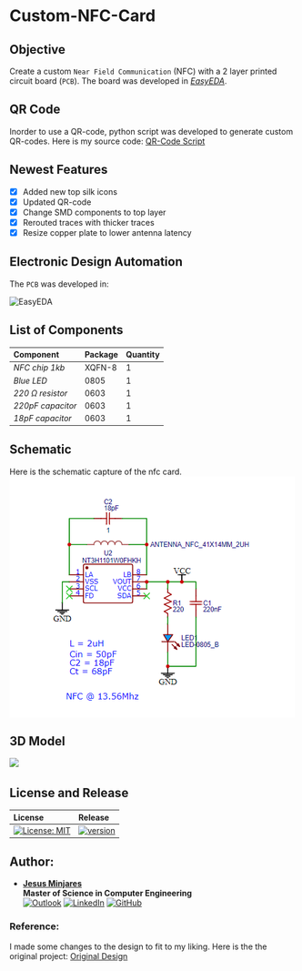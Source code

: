 # Custom-NFC-Card
## **Objective**
Create a custom `Near Field Communication` (NFC) with a 2 layer printed circuit board (`PCB`). The board was developed in [*EasyEDA*](https://easyeda.com/).

## **QR Code**
Inorder to use a QR-code, python script was developed to generate custom
QR-codes. Here is my source code: [QR-Code Script](https://github.com/jminjares4/QR-Code)

## **Newest Features**
- [x] Added new top silk icons
- [x] Updated QR-code
- [x] Change SMD components to top layer
- [x] Rerouted traces with thicker traces
- [x] Resize copper plate to lower antenna latency  

## **Electronic Design Automation**
The `PCB` was developed in: <br> 

![EasyEDA](https://img.shields.io/static/v1?label=&message=EasyEDA&color=5588FF&logo=data:image/png;base64,iVBORw0KGgoAAAANSUhEUgAAAGUAAABlCAYAAABUfC3PAAAAAXNSR0IArs4c6QAACJNJREFUeF7tnXlsF0UUx78th60iQoIQlSMmJh54RkKiiMFgjNFoIodQQChEDEEgBQGj4RASFSlHBZWjQKQCrQfRSMSLEDQQjRLBC1ACGkEBD1AwhdIi5tFOftPt7s6b3dnfb7bM%2Ftff782b976febP7252d5g2cc%2FYs3GGVAnkOilU8zgXjoNjHxEGxkImD4qDYqICFMblzioNioQIWhuQqxUGxUAELQ3KV4qBYqICFIblKcVAsVMDCkFylOCgWKmBhSKmvlJfHAB3a8pTd9DVQ%2FiHPNpdWqYTy%2BtT4klXXACNfjO8nCQ%2BpgmIChp%2BIg%2BYmIW10n6mAkhQMWbZj%2FwJjXokupMmWVkNp2QJY%2B4TJdNW%2BbKgaa6HMLQa6dVSLmIRFrsFYCaViInBBK77cNXXA8AXB9h3bAYsf4%2Fsjy1yCsQ5K2WjgsvY8AaMId1EBsGpCcv55nsOtsg6ldUvgtUnxQo8Cw9sjgacBoDpM9KXqw%2Ft9VqDk5wGVU3RDa2pPywYHl8b3I3vgXNllG0ziUDhJc2TesR%2BY8xbHUt9GFePTFcC%2Bw%2Fp%2Bo7ZIDIoqUZ2As%2FHrWxVvNqslESiqBHWAZPNKKCzuF9YDX%2B3TjTyavXEoaQVC8j1TBFzbJVzICcuBI39HE5vbyigUHSCTVwEH%2Fmwa5uyhwNVXZD7P5rRBvXJzGP0ScLyaK7OenTEonGRO1QIjFuoFmG1rTh5yTEkMmqxBSSL4pIDlGowRKKok0gREZwpLqmISh5I2ICR07%2B4A%2FeB9sCfQuQO%2FHk3lGhtKWJWc%2BQ8YMo%2BflM2Wg3sDD90WHuHG7cDqzfGzSBSKqZETP01zHrIxVTsoEXiFgTGxOCMxKFu%2BA5ZsjJBxCpq0KQRWjg8ONO4MkRiUofOBujN2Klw1BVj7CbDhi%2BjxhVWLtVDiBhZdruCWXiHjxJhKKDPWAT8cTEJafZ9JCHh9N2D6IP9Y4sAmj4lNX%2BQ8bnD68jduobpSIusRZcCp0%2Fo9tW8DLB17HkBRibjzJ%2BD5N9UCqvx4PUQZPA%2F0BIb1SSGU4jLgJGMU6oq45yAwc11TQXT9CA%2FDFwI1tWrYskUSU6LwH3v6Ui2EUI3CqEKK6bFFPrBusp6gwloVW5hXq6FQ4Cphg5JXtYsmtbpVHBjkvWoqkBfSTVz%2FsSuFYrvrRmDMveFieAPNBZC4YlGGbQuB8gR%2FOBq5%2BhIoOCKLcwzHVj3e%2BRYmYFBvnMfFJvoyUik6YDhSehMraAWsnshpmbGhneUGG3rF4c7uwOP3q%2Fs3AcRopZxzlgfQLYw4R1hinArTeeQ8bxTQReN5SVhe720HKgzctjcOhRwmeTUUBmX%2FYeCpCv5w4ADmezP7Q9no9CUnESVpVfkP7AUM6OUvlaqtt1WU%2BPx6%2FusEMHaJDj61bWJQqGvdxFXCrhgPXFxoDxR6qkpPV00fiULRvQDYdQCYVRmcoskfbLoDRo4q6WW0WYEiEurUDlikeHmHpgKaEnSnG1WV%2BaHWBTNsAVBbZ7oumvrLKhSdytm2G9i6C3iyv1qEYfOBWksfqKmjtwRKlPNNWHJRqiSKWNlqk5NKoeQWjgYuZ75Gdz4BoVxzBoU6p7e7aNFb1KO5VYjQIadQKIgbugHTAh6rnm8VYg0UEQjdnqHbNKqDdoWg3SGa85HzSvETt7gv0PcmgB6g%2FVMNjF%2Bm%2F2QwzdCshJJmQU3E7qCYUNGwDwfFsKAm3DkoJlQ07MNBMSyoCXcOigkVDfuIDEV1h7WkHDh0zHC0mu6WjwMuuTC8kXxXICgn7p0D0X7J%2B8CWbzWDlcwTg0J9cJOJHn54S9XAkWOc2g%2B49apgf5u%2FAZZ9EPw97cxEv6vEESf32FB%2BPgLUep6%2BVZ8CnmOs%2BU0KhvArQ6E45YNifvYN4GRN%2Faey7e4DwJWdgILWjduELcM1%2BZpFJCjXdAZmDakPWGdE3H0zsGknD8U9twAf7eDZBlnJQqniDLNV%2BfF7TK3qLyyzSFBWl2RGEadzv2lEZymrsBV%2BSlYAh442TstPOPHZ3t%2BAaWv4U503NtrLkva0DBqEOvlxhlkkKKqRI3ccNq%2FTOilaL%2BU33cg%2BxKt6nNFMq%2FFpVb48JY1bCvxxPDoU7%2FQmQ1s5AWhTkJkx%2BvcC1m%2FjSB9sExtKkGsKPEjEyslAfn6mpbcSxIgUW%2BCK7%2BXFfkFXTZyrKdGzny3tvOf3j3uDcqHPhR%2FajFT3lQo%2F%2FRKBcvQEsHV3%2FY4NnJIPguIXsBBHFk98Jr%2BVVdgaeLUkfMT6QeFMq8JG7ApLf6%2BZBLRqmQEkw9Ktm1hQKj8F3vncv0vVFBc28oTH6WuBH38NP3dw%2FKjOe%2FIelzpQRN%2FeNkGfc%2BHEghKWLBfK978As6uChafvyEYc%2FW8HHr6j%2Fi9aDCdeGAoSJqhS5R6n9AN6NPxGUUF5dDFw4mSmMrxTYekooGvD%2BmTaz4z2NdM9cg5FJYKfqJyrHdWgkIVS2YZd2akEV1WpkXMK9zdKWKIzi4DrGrYF9M7rnHme80NNJTQXiuznzFlgSGl9ddJCdjp%2B99m6kM4t9PYwp0qNQAm7xKUOTtcBjzRscS7binthQYLKn9NuQPf1yITrHW3ee1p%2Bo1EVp85VmneK4gCPc17Rnr5Uycqjg%2F6jA13Whh1%2BV16yvd%2F7JvJ5hTP9%2BfUvr5bXyUl%2B35FzTi17F%2Fhsj2qSa%2Fy9cSi03HTRhkwnQ%2FtkLo3p05UfZ26feC8bu14KlI7MtKX7UsU%2B%2Fw1IZ6QGycGplC%2F3AvPebuyB0ze14NoZmb70mJu3nlEEdPc5H5nvKXcetSsld6HW9yxGIO2QRLdfmuORKijl44C2DQ%2BtolxqpgVgqqCIKqFb%2BnRuaq5HqqA0VwjevBwUC0k7KA6KhQpYGJKrFAfFQgUsDMlVioNioQIWhuQqxUGxUAELQ3KV4qBYqICFIblKsRDK%2F0ANm%2Fr7waacAAAAAElFTkSuQmCC)

## **List of Components**
|   Component| Package  | Quantity |
|   :---     |:---      |:---      |
| *NFC chip 1kb*         | XQFN-8 | 1 |
| *Blue LED*             | 0805   | 1 |
| *220 &#8486; resistor* | 0603   | 1 |
| *220pF capacitor*      | 0603   | 1 |
| *18pF capacitor*       | 0603   | 1 |

## **Schematic**
Here is the schematic capture of the nfc card.
<img src="media/images/schematic.png" align="center">

## **3D Model**
<img src="media/gif/custom_nfc_card.gif">

<!-- ## **NFC Card Demo**
<img src="media/gif/custom_nfc_card_demo.gif"> -->

## **License and Release**

| License | Release |
| :---    | :---    |
| [![License: MIT](https://img.shields.io/badge/License-MIT-yellow.svg)](https://opensource.org/licenses/MIT)|[![version](https://img.shields.io/badge/release-v3.0-blue)](https://github.com/jminjares4/Custom-NFC-Card/releases) |

## **Author:**
* [**Jesus Minjares**](https://github.com/jminjares4)<br>
  **Master of Science in Computer Engineering**<br>
[![Outlook](https://img.shields.io/badge/Microsoft_Outlook-0078D4?style=for-the-badge&logo=microsoft-outlook&logoColor=white&style=flat)](mailto:jminjares4@miners.utep.edu) 
[![LinkedIn](https://img.shields.io/badge/LinkedIn-0077B5?style=for-the-badge&logo=linkedin&logoColor=white&style=flat)](https://www.linkedin.com/in/jesus-minjares-157a21195/) [![GitHub](https://img.shields.io/badge/GitHub-100000?style=for-the-badge&logo=github&logoColor=white&style=flat)](https://github.com/jminjares4)

### **Reference**:
I made some changes to the design to fit to my liking. Here is the the original project: [Original Design](https://www.instructables.com/PCB-Business-Card-With-NFC/#CUPWOS9KAZQP32Y)

